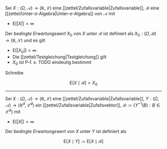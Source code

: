 Sei $X : (\Omega, \mathcal{A}) \to (\mathbb{R}, \mathcal{L})$ eine [[zettel/Zufallsvariable|Zufallsvariable]], $\mathcal{B}$ eine [[zettel/Unter-σ-Algebra|Unter-σ-Algebra]] von $\mathcal{A}$ mit
- $\text{E}[|X|] \lt \infty$

Der *bedingte Erwartungswert* $X_0$ von $X$ unter $\mathcal{B}$ ist definiert als $X_0 : (\Omega, \mathcal{B}) \to (\mathbb{R}, \mathcal{L})$ und es gilt
- $\text{E}[|X_0|] \lt \infty$
- Die [[zettel/Testgleichung|Testgleichung]] gilt
- $X_0$ ist P-f. s. TODO eindeutig bestimmt

Schreibe

$$
	\text{E}[X \mid \mathcal{B}] = X_0
$$

---

Sei $X : (\Omega, \mathcal{A}) \to (\mathbb{R}, \mathcal{L})$ eine [[zettel/Zufallsvariable|Zufallsvariable]], $Y : (\Omega, \mathcal{A}) \to (\mathbb{R}^d, \mathcal{L}^d)$ ein [[zettel/Zufallsvariable|Zufallsvektor]], $\mathcal{B} := \{ Y^{-1}(B) : B \in \mathcal{L}^d \}$ mit
- $\text{E}[|X|] \lt \infty$

Der *bedingte Erwartungswert* von $X$ unter $Y$ ist definiert als

$$
	\text{E}[X \mid Y] := \text{E}[X \mid \mathcal{B}]
$$